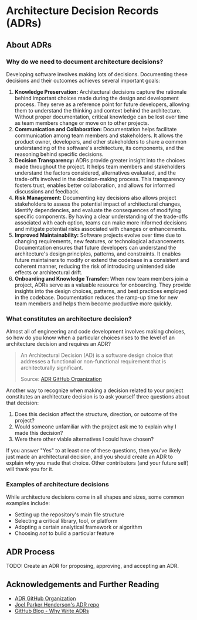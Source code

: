 # Architecture Decision Records (ADRs)


## About ADRs

### Why do we need to document architecture decisions?

Developing software involves making lots of decisions. Documenting these decisions and their outcomes achieves several important goals:

1. **Knowledge Preservation:** Architectural decisions capture the rationale behind important choices made during the design and development process. They serve as a reference point for future developers, allowing them to understand the thinking and context behind the architecture. Without proper documentation, critical knowledge can be lost over time as team members change or move on to other projects.
2. **Communication and Collaboration:** Documentation helps facilitate communication among team members and stakeholders. It allows the product owner, developers, and other stakeholders to share a common understanding of the software's architecture, its components, and the reasoning behind specific decisions.
3. **Decision Transparency:** ADRs provide greater insight into the choices made throughout the project. It helps team members and stakeholders understand the factors considered, alternatives evaluated, and the trade-offs involved in the decision-making process. This transparency fosters trust, enables better collaboration, and allows for informed discussions and feedback.
4. **Risk Management:** Documenting key decisions also allows project stakeholders to assess the potential impact of architectural changes, identify dependencies, and evaluate the consequences of modifying specific components. By having a clear understanding of the trade-offs associated with each option, teams can make more informed decisions and mitigate potential risks associated with changes or enhancements.
5. **Improved Maintainability:** Software projects evolve over time due to changing requirements, new features, or technological advancements. Documentation ensures that future developers can understand the architecture's design principles, patterns, and constraints. It enables future maintainers to modify or extend the codebase in a consistent and coherent manner, reducing the risk of introducing unintended side effects or architectural drift.
6. **Onboarding and Knowledge Transfer:** When new team members join a project, ADRs serve as a valuable resource for onboarding. They provide insights into the design choices, patterns, and best practices employed in the codebase. Documentation reduces the ramp-up time for new team members and helps them become productive more quickly.

### What constitutes an architecture decision?

Almost all of engineering and code development involves making choices, so how do you know when a particular choices rises to the level of an architecture decision and requires an ADR?

>An Architectural Decision (AD) is a software design choice that addresses a functional or non-functional requirement that is architecturally significant.
>
>Source: [ADR GitHub Organization](adr)

Another way to recognize when making a decision related to your project constitutes an architecture decision is to ask yourself three questions about that decision:

1. Does this decision affect the structure, direction, or outcome of the project?
2. Would someone unfamiliar with the project ask me to explain why I made this decision?
3. Were there other viable alternatives I could have chosen?

If you answer "Yes" to at least one of these questions, then you've likely just made an architectural decision, and you should create an ADR to explain why you made that choice. Other contributors (and your future self) will thank you for it.

### Examples of architecture decisions

While architecture decisions come in all shapes and sizes, some common examples include:

- Setting up the repository's main file structure
- Selecting a critical library, tool, or platform
- Adopting a certain analytical framework or algorithm
- Choosing _not_ to build a particular feature

## ADR Process

TODO: Create an ADR for proposing, approving, and accepting an ADR.

## Acknowledgements and Further Reading

- [ADR GitHub Organization](adr)
- [Joel Parker Henderson's ADR repo](joel)
- [GitHub Blog - Why Write ADRs](github)

[adr]: https://adr.github.io/
[joel]: https://github.com/joelparkerhenderson/architecture-decision-record#what-is-an-architecture-decision-record
[github]: https://github.blog/2020-08-13-why-write-adrs/
